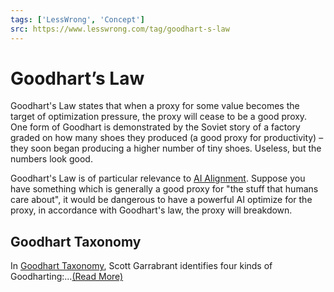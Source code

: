 ```yaml
---
tags: ['LessWrong', 'Concept']
src: https://www.lesswrong.com/tag/goodhart-s-law
---
```


# Goodhart’s Law
Goodhart's Law states that when a proxy for some value becomes the target of optimization pressure, the proxy will cease to be a good proxy. One form of Goodhart is demonstrated by the Soviet story of a factory graded on how many shoes they produced (a good proxy for productivity) – they soon began producing a higher number of tiny shoes. Useless, but the numbers look good.

Goodhart's Law is of particular relevance to [AI Alignment](https://www.lessestwrong.com/tag/ai). Suppose you have something which is generally a good proxy for "the stuff that humans care about", it would be dangerous to have a powerful AI optimize for the proxy, in accordance with Goodhart's law, the proxy will breakdown.  

## Goodhart Taxonomy
In [Goodhart Taxonomy](https://www.lessestwrong.com/posts/EbFABnst8LsidYs5Y/goodhart-taxonomy), Scott Garrabrant identifies four kinds of Goodharting:...[(Read More)]()

